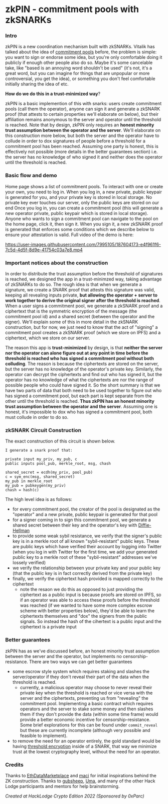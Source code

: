 # zkPIN - commitment pools with zkSNARKs

### Intro

zkPIN is a new coordination mechanism built with zkSNARKs. Vitalik has talked about the idea of [commitment pools](https://vitalik.ca/general/2022/06/12/nonfin.html) before, the problem is simple: you want to sign or endorse some idea, but you're only comfortable doing it publicly if enough other people also do so. Maybe it's some cancelable take, like "based is an annoying word shouldn't be used" (it's not, it's a great word, but you can imagine for things that are unpopular or more controversial, you get the idea), or something you don't feel comfortable initially sharing the idea of etc.

**How do we do this in a trust-minimized way**?

zkPIN is a basic implemention of this with snarks: users create commitment pools (call them the operator), anyone can sign it and generate a zkSNARK proof (that attests to certain properties we'll elaborate on below), but their affiliation remains anonymous to the server and operator until the threshold is reached. Note that by design, zkPIN only requires an **honest minority trust assumption between the operator and the server**. We'll elaborate on this construction more below, but both the server and the operator have to collude in order to dox signatures of people before a threshold for a commitment pool has been reached. Assuming one party is honest, this is effectively not possible (more details in the better guarantees section) i.e. the server has no knowledge of who signed it and neither does the operator until the threshold is reached.

### Basic flow and demo

Home page shows a list of commitment pools. To interact with one or create your own, you need to log in. When you log in, a new private, public keypair is generated for you, and your private key is stored in local storage. No private key ever touches our server, only the public keys are stored on our end Once you log in, you can create a commitment pool (this will generate a new operator private, public keypair which is stored in local storage). Anyone who wants to sign a commitment pool can navigate to the pool on the home page, click it, then sign it. When you sign it, a new zkSNARK proof is generated that enforces some conditions which we describe below to ensure your attestation is valid. Full video of the demo is here:


https://user-images.githubusercontent.com/7995105/187604173-e4f961f6-7c5d-4d5f-8d9e-41754c03a7e8.mp4

### Important notices about the construction

In order to distribute the trust assumption before the threshold of signatures is reached, we designed the app in a trust-minimzed way, taking advantage of zkSNARKs to do so. The rough idea is that when we generate a signature, we create a SNARK proof that attests this signature was valid, keeping all revealing inputs private, **but allowing the operator + server to work together to derive the original signer after the threshold is reached**. When a user signs a commitment pool, we generate a zkSNARK proof and a ciphertext that is the symmetric encryption of the message (the commitment pool id) and a shared secret (between the operator and the signer). We'll explain some of this in more detail in the zkSNARK construction, but for now, we just need to know that the act of "signing" a commitment pool creates a zkSNARK proof (which we store on IPFS) and a ciphertext, which we store on our server.

The reason this app is **trust-minimized** by design, is that **neither the server nor the operator can alone figure out at any point in time before the threshold is reached who has signed a commitment pool without both colluding**. The reason is because the ciphertexts are stored on the server, but the server has no knowledge of the operator's private key. Similarly, the operator can decrypt the ciphertexts and find out who has signed it, but the operator has no knowledge of what the ciphertexts are nor the range of possible people who could have signed it. So the short summary is that we have two parts of data that both need to be used together to figure out who has signed a commitment pool, but each part is kept separate from the other until the threshold is reached. **Thus zkPIN has an honest minority trust assumption between the operator and the server**. Assuming one is honest, it's impossible to dox who has signed a commitment pool, both must collude in order to do so.

### zkSNARK Circuit Construction

The exact construction of this circuit is shown below.

```
I generate a snark proof that:

private input my_priv, my_pub, c
public inputs pool_pub, merkle_root, msg, chash

shared_secret = ecdh(my_priv, pool_pub)
c = sym_enc(msg, shared_secret)
my_pub in merkle_root
my_pub = pubkeygen(my_priv)
chash = hash(c)
```

The high level idea is as follows:

-   for every commitment pool, the creator of the pool is designated as the "operator" and a new private, public keypair is generated for that pool
-   for a signer coming in to sign this commitment pool, we generate a shared secret between their key and the operator's key with [Diffie-Hellman](https://en.wikipedia.org/wiki/Diffie%E2%80%93Hellman_key_exchange)
-   to provide some weak sybil resistance, we verify that the signer's public key is in a merkle root of all known "sybil-resistant" public keys. These are public keys which have
    verified their account by logging into Twitter (when you log in with Twitter for the first time, we add your generated public key to a merkle root of these "sybil-resistant" addresses we've lossely verified)
-   we verify the relationship between your private key and your public key (that the public key is in fact correctly derived from the private key)
-   finally, we verify the ciphertext hash provided is mapped correctly to the ciphertext
    -   note the resaon we do this as opposed to just providing the ciphertext as a public input is because proofs are stored on IPFS, so if an operator was able to access these proofs before the threshold was reached (if we wanted to have some more complex escrow scheme with better properties below), they'd be able to learn the ciphertexts themselves and "dox" the signers from the public signals. So instead the hash of the cihertext is a public input and the ciphertext is a private input

### Better guarantees

zkPIN has as we've discussed before, an honest minority trust assumption between the server and the operator, but implements no censorship-resistance. There are two ways we can get better guarantees

-   some escrow style system which requires staking and slashes the server/operator if they don't reveal their part of the data when the threshold is reached.
    -   currently, a malicious operator may choose to never reveal their private key when the threshold is reached or vice versa with the server and the ciphertexts, preventing us from "revealing" the commitment pool. Implementing a basic contract which requires operators and the server to stake some money and then slashes them if they don't provide the data (within some time frame) would provide a better economic incentive for censorship-resistance. Some brief explorations for this can be found under `commit_reveal` but these are currently incomplete (although very possible and feasible to implement).
-   to remove the need for an operator entirely, the gold standard would be having [threshold encryption](https://en.wikipedia.org/wiki/Threshold_cryptosystem) inside of a SNARK, that way we minimize trust at the lowest cryptography level, without the need for an operator.

### Credits

Thanks to [EthDataMarketplace](https://github.com/nulven/EthDataMarketplace/) and [maci](https://github.com/privacy-scaling-explorations/maci/tree/master/crypto) for initial inspirations behind the ZK construction. Thanks to [gubsheep](https://twitter.com/gubsheep), [Uma](https://twitter.com/pumatheuma), and many of the other Hack Lodge participants and mentors for help brainstorming.

_Created at HackLodge Crypto Edition 2022 (Sponsored by 0xParc)_
